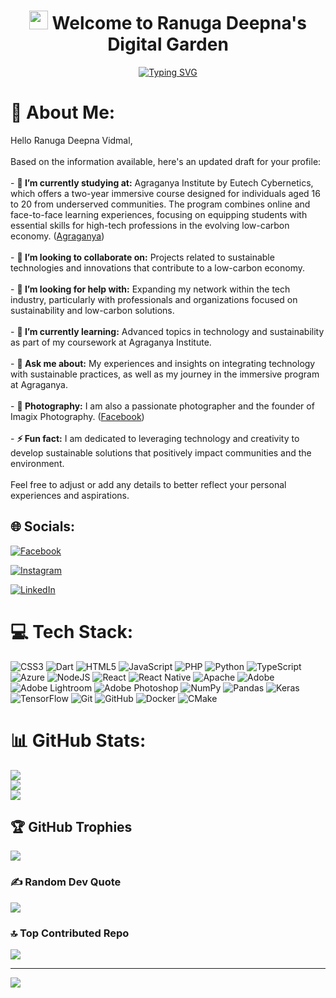 

<h1 align="center">
  <img src="https://raw.githubusercontent.com/iampavangandhi/iampavangandhi/master/gifs/Hi.gif" width="30px"> Welcome to Ranuga Deepna's Digital Garden
</h1>
<p align="center">
  <a href="https://github.com/ranugadeepna">
    <img src="https://readme-typing-svg.herokuapp.com?font=Fira+Code&pause=1000&color=F7F7F7&center=true&vCenter=true&width=435&lines=Photographer+%26+Software+Developer;Founder+of+Imagix+Photography;Robotics+Enthusiast;Always+Learning+New+Things" alt="Typing SVG" />
  </a>
</p>

# 💫 About Me:
Hello Ranuga Deepna Vidmal,<br><br>Based on the information available, here's an updated draft for your profile:<br><br>- **🔭 I’m currently studying at:** Agraganya Institute by Eutech Cybernetics, which offers a two-year immersive course designed for individuals aged 16 to 20 from underserved communities. The program combines online and face-to-face learning experiences, focusing on equipping students with essential skills for high-tech professions in the evolving low-carbon economy. ([Agraganya](https://www.agraganya.org/?utm_source=chatgpt.com))<br><br>- **👯 I’m looking to collaborate on:** Projects related to sustainable technologies and innovations that contribute to a low-carbon economy.<br><br>- **🤝 I’m looking for help with:** Expanding my network within the tech industry, particularly with professionals and organizations focused on sustainability and low-carbon solutions.<br><br>- **🌱 I’m currently learning:** Advanced topics in technology and sustainability as part of my coursework at Agraganya Institute.<br><br>- **💬 Ask me about:** My experiences and insights on integrating technology with sustainable practices, as well as my journey in the immersive program at Agraganya.<br><br>- **📸 Photography:** I am also a passionate photographer and the founder of Imagix Photography. ([Facebook](https://www.facebook.com/profile.php?id=100094052430074&locale=nl_BE&utm_source=chatgpt.com))<br><br>- **⚡ Fun fact:** I am dedicated to leveraging technology and creativity to develop sustainable solutions that positively impact communities and the environment.<br><br>Feel free to adjust or add any details to better reflect your personal experiences and aspirations. 




## 🌐 Socials:

[![Facebook](https://img.shields.io/badge/Facebook-%231877F2.svg?logo=Facebook&logoColor=white)](https://www.facebook.com/100094052430074)

[![Instagram](https://img.shields.io/badge/Instagram-%23E4405F.svg?logo=Instagram&logoColor=white)](https://www.instagram.com/rv_boy_02/)

[![LinkedIn](https://img.shields.io/badge/LinkedIn-%230077B5.svg?logo=LinkedIn&logoColor=white)](https://www.linkedin.com/in/ranuga-deepna/)



# 💻 Tech Stack:
![CSS3](https://img.shields.io/badge/css3-%231572B6.svg?style=for-the-badge&logo=css3&logoColor=white) ![Dart](https://img.shields.io/badge/dart-%230175C2.svg?style=for-the-badge&logo=dart&logoColor=white) ![HTML5](https://img.shields.io/badge/html5-%23E34F26.svg?style=for-the-badge&logo=html5&logoColor=white) ![JavaScript](https://img.shields.io/badge/javascript-%23323330.svg?style=for-the-badge&logo=javascript&logoColor=%23F7DF1E) ![PHP](https://img.shields.io/badge/php-%23777BB4.svg?style=for-the-badge&logo=php&logoColor=white) ![Python](https://img.shields.io/badge/python-3670A0?style=for-the-badge&logo=python&logoColor=ffdd54) ![TypeScript](https://img.shields.io/badge/typescript-%23007ACC.svg?style=for-the-badge&logo=typescript&logoColor=white) ![Azure](https://img.shields.io/badge/azure-%230072C6.svg?style=for-the-badge&logo=microsoftazure&logoColor=white) ![NodeJS](https://img.shields.io/badge/node.js-6DA55F?style=for-the-badge&logo=node.js&logoColor=white) ![React](https://img.shields.io/badge/react-%2320232a.svg?style=for-the-badge&logo=react&logoColor=%2361DAFB) ![React Native](https://img.shields.io/badge/react_native-%2320232a.svg?style=for-the-badge&logo=react&logoColor=%2361DAFB) ![Apache](https://img.shields.io/badge/apache-%23D42029.svg?style=for-the-badge&logo=apache&logoColor=white) ![Adobe](https://img.shields.io/badge/adobe-%23FF0000.svg?style=for-the-badge&logo=adobe&logoColor=white) ![Adobe Lightroom](https://img.shields.io/badge/Adobe%20Lightroom-31A8FF.svg?style=for-the-badge&logo=Adobe%20Lightroom&logoColor=white) ![Adobe Photoshop](https://img.shields.io/badge/adobe%20photoshop-%2331A8FF.svg?style=for-the-badge&logo=adobe%20photoshop&logoColor=white) ![NumPy](https://img.shields.io/badge/numpy-%23013243.svg?style=for-the-badge&logo=numpy&logoColor=white) ![Pandas](https://img.shields.io/badge/pandas-%23150458.svg?style=for-the-badge&logo=pandas&logoColor=white) ![Keras](https://img.shields.io/badge/Keras-%23D00000.svg?style=for-the-badge&logo=Keras&logoColor=white) ![TensorFlow](https://img.shields.io/badge/TensorFlow-%23FF6F00.svg?style=for-the-badge&logo=TensorFlow&logoColor=white) ![Git](https://img.shields.io/badge/git-%23F05033.svg?style=for-the-badge&logo=git&logoColor=white) ![GitHub](https://img.shields.io/badge/github-%23121011.svg?style=for-the-badge&logo=github&logoColor=white) ![Docker](https://img.shields.io/badge/docker-%230db7ed.svg?style=for-the-badge&logo=docker&logoColor=white) ![CMake](https://img.shields.io/badge/CMake-%23008FBA.svg?style=for-the-badge&logo=cmake&logoColor=white)
# 📊 GitHub Stats:
![](https://github-readme-stats.vercel.app/api?username=Ranugadeepna&theme=transparent&hide_border=false&include_all_commits=false&count_private=false)<br/>
![](https://github-readme-streak-stats.herokuapp.com/?user=Ranugadeepna&theme=transparent&hide_border=false)<br/>
![](https://github-readme-stats.vercel.app/api/top-langs/?username=Ranugadeepna&theme=transparent&hide_border=false&include_all_commits=false&count_private=false&layout=compact)

## 🏆 GitHub Trophies
![](https://github-profile-trophy.vercel.app/?username=Ranugadeepna&theme=radical&no-frame=false&no-bg=false&margin-w=4)

### ✍️ Random Dev Quote
![](https://quotes-github-readme.vercel.app/api?type=horizontal&theme=radical)

### 🔝 Top Contributed Repo
![](https://github-contributor-stats.vercel.app/api?username=Ranugadeepna&limit=5&theme=dark&combine_all_yearly_contributions=true)

---
[![](https://visitcount.itsvg.in/api?id=Ranugadeepna&icon=0&color=4)](https://visitcount.itsvg.in)

<!-- Proudly created with GPRM ( https://gprm.itsvg.in ) -->
